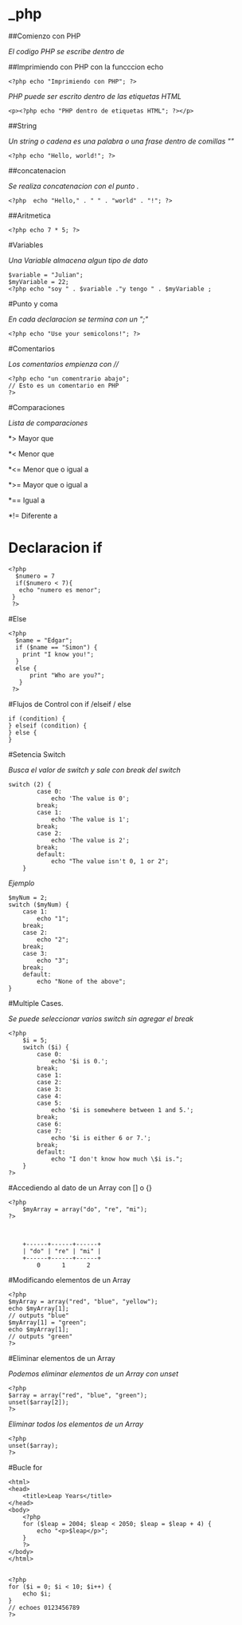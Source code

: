 # _php

##Comienzo con PHP

*El codigo PHP se escribe dentro de <?php y ?>*

##Imprimiendo con PHP con la funcccion echo

    <?php echo "Imprimiendo con PHP"; ?>

*PHP puede ser escrito dentro de las etiquetas HTML*

    <p><?php echo "PHP dentro de etiquetas HTML"; ?></p>

##String

*Un string o cadena es una palabra o una frase dentro de comillas ""*

    <?php echo "Hello, world!"; ?>

##concatenacion

*Se realiza concatenacion con el punto .*

    <?php  echo "Hello," . " " . "world" . "!"; ?>

##Aritmetica

    <?php echo 7 * 5; ?>

#Variables

*Una Variable almacena algun tipo de dato*

    $variable = "Julian";
    $myVariable = 22;
    <?php echo "soy " . $variable ."y tengo " . $myVariable ;

#Punto y coma

*En cada declaracion se termina con un ";"*

    <?php echo "Use your semicolons!"; ?>

#Comentarios

*Los comentarios empienza con //*

    <?php echo "un comentrario abajo"; 
    // Esto es un comentario en PHP 
    ?>
 
#Comparaciones 
 
*Lista de comparaciones*
 
*> Mayor que

*< Menor que

*<= Menor que o igual a

*>= Mayor que o igual a

*== Igual a

*!= Diferente a 

# Declaracion if 

    <?php
      $numero = 7
      if($numero < 7){
       echo "numero es menor";
     }
     ?>
 
#Else

    <?php
      $name = "Edgar";
      if ($name == "Simon") {
        print "I know you!";
      }
      else {
          print "Who are you?";
       }
     ?>


#Flujos de Control con if /elseif / else

    if (condition) {
    } elseif (condition) {
    } else {
    }

#Setencia Switch

*Busca el valor de switch y sale con break del switch*

    switch (2) {
            case 0:
                echo 'The value is 0';
            break;
            case 1:
                echo 'The value is 1';
            break;
            case 2:
                echo 'The value is 2';
            break;
            default:
                echo "The value isn't 0, 1 or 2";
        }
    
    
    
*Ejemplo*

    $myNum = 2;
    switch ($myNum) {
        case 1:
            echo "1";
        break;
        case 2:
            echo "2";
        break;
        case 3:
            echo "3";
        break;
        default:
            echo "None of the above";
    }   



#Multiple Cases. 

*Se puede seleccionar varios switch sin agregar el break*

    <?php
        $i = 5;
        switch ($i) {
            case 0:
                echo '$i is 0.';
            break;
            case 1:
            case 2:
            case 3:
            case 4:
            case 5:
                echo '$i is somewhere between 1 and 5.';
            break;
            case 6:
            case 7:
                echo '$i is either 6 or 7.';
            break;
            default:
                echo "I don't know how much \$i is.";
        }
    ?>
    
 #Accediendo al dato de un Array con [] o {}

    <?php
        $myArray = array("do", "re", "mi");
    ?>



        +------+------+------+
        | "do" | "re" | "mi" |
        +------+------+------+
            0      1      2      
   
   
   
#Modificando elementos de un Array 

    <?php
    $myArray = array("red", "blue", "yellow");
    echo $myArray[1];
    // outputs "blue"
    $myArray[1] = "green";
    echo $myArray[1];
    // outputs "green"
    ?>


#Eliminar elementos de un Array

*Podemos eliminar elementos de un Array con unset*

    <?php
    $array = array("red", "blue", "green");
    unset($array[2]);
    ?>
    
*Eliminar todos los elementos de un Array*

    <?php
    unset($array);
    ?>

#Bucle for 

    <html>
    <head>
        <title>Leap Years</title>
    </head>
    <body>
        <?php
        for ($leap = 2004; $leap < 2050; $leap = $leap + 4) {
            echo "<p>$leap</p>";
        }
        ?>
    </body>
    </html>


    <?php
    for ($i = 0; $i < 10; $i++) {
        echo $i;
    }
    // echoes 0123456789
    ?>






 
 
 
